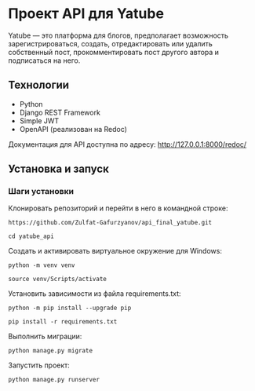 # Проект API для Yatube
Yatube — это платформа для блогов, предполагает возможность зарегистрироваться, создать, отредактировать или удалить собственный пост, прокомментировать пост другого автора и подписаться на него.

## Технологии

- Python
- Django REST Framework
- Simple JWT
- OpenAPI (реализован на Redoc)
  
Документация для API доступна по адресу: http://127.0.0.1:8000/redoc/

## Установка и запуск

### Шаги установки

Клонировать репозиторий и перейти в него в командной строке:

```
https://github.com/Zulfat-Gafurzyanov/api_final_yatube.git
```

```
cd yatube_api
```

Cоздать и активировать виртуальное окружение для Windows:

```
python -m venv venv
```

```
source venv/Scripts/activate
```

Установить зависимости из файла requirements.txt:

```
python -m pip install --upgrade pip
```

```
pip install -r requirements.txt
```

Выполнить миграции:

```
python manage.py migrate
```

Запустить проект:

```
python manage.py runserver
```
